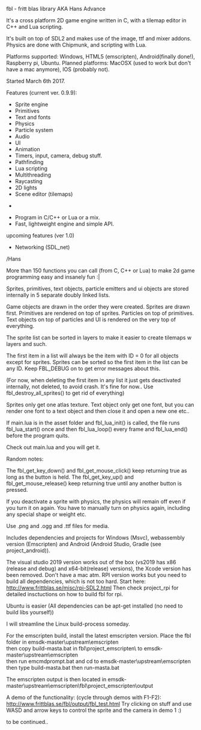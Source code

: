 ﻿fbl - fritt blas library AKA Hans Advance

It's a cross platform 2D game engine written in C, with a tilemap editor in C++
and Lua scripting.

It's built on top of SDL2 and makes use of the image, ttf and mixer addons.
Physics are done with Chipmunk, and scripting with Lua.

Platforms supported: Windows, HTML5 (emscripten), Android(finally done!), Raspberry pi, Ubuntu.
Planned platforms: MacOSX (used to work but don't have a mac anymore), IOS (probably not).

Started March 6th 2017.

Features (current ver. 0.9.9):

- Sprite engine
- Primitives
- Text and fonts
- Physics
- Particle system
- Audio
- UI
- Animation
- Timers, input, camera, debug stuff.
- Pathfinding
- Lua scripting
- Multithreading
- Raycasting
- 2D lights
- Scene editor (tilemaps)
*
- Program in C/C++ or Lua or a mix.
- Fast, lightweight engine and simple API.


upcoming features (ver 1.0)

- Networking (SDL_net)


/Hans


More than 150 functions you can call (from C, C++ or Lua) to make 2d game programming
easy and insanely fun :|

Sprites, primitives, text objects, particle emitters
and ui objects are stored internally in 5 separate
doubly linked lists.

Game objects are drawn in the order they were created.
Sprites are drawn first.
Primitives are rendered on top of sprites.
Particles on top of primitives.
Text objects on top of particles and
UI is rendered on the very top of everything.

The sprite list can be sorted in layers to make it easier
to create tilemaps w layers and such.

The first item in a list will always be the item with ID = 0 for
all objects except for sprites.
Sprites can be sorted so the first item in the list can be any ID.
Keep FBL_DEBUG on to get error messages about this.

(For now, when deleting the first item in any list it just gets
 deactivated internally, not deleted, to avoid crash. It's fine for now..
Use fbl_destroy_all_sprites() to get rid of everything)

Sprites only get one atlas texture.
Text object only get one font, but you can render one font to a text object
and then close it and open a new one etc..

If main.lua is in the asset folder and fbl_lua_init() is called, the file runs
fbl_lua_start() once and then fbl_lua_loop() every frame and fbl_lua_end() before
the program quits.

Check out main.lua and you will get it.

Random notes:

The fbl_get_key_down() and fbl_get_mouse_click() keep returning true as long as the button is held.
The fbl_get_key_up() and fbl_get_mouse_release() keep returning true until any another button is pressed.

If you deactivate a sprite with physics, the physics will remain off even
if you turn it on again. You have to manually turn on physics again, including
any special shape or weight etc.

Use .png and .ogg and .ttf files for media.

Includes dependencies and projects for Windows (Msvc), webassembly version (Emscripten) and Android (Android Studio, Gradle (see project_android)).

The visual studio 2019 version works out of the box (vs2019 has x86 (release and debug) and x64-bit(release) versions),
the Xcode version has been removed. Don't have a mac atm.
RPI version works but you need to build all dependencies, which is not too hard. Start here:
http://www.frittblas.se/misc/rpi-SDL2.html
Then check project_rpi for detailed insctuctions on how to build fbl for rpi.

Ubuntu is easier (All dependencies can be apt-get installed (no need to build libs yourself))

I will streamline the Linux build-process someday.

For the emscripten build, install the latest emscripten version. Place the fbl folder in emsdk-master\upstream\emscripten\
then copy build-masta.bat in fbl\project_emscripten\ to emsdk-master\upstream\emscripten\
then run emcmdprompt.bat and cd to emsdk-master\upstream\emscripten\
then type build-masta.bat
then run-masta.bat

The emscripten output is then located in emsdk-master\upstream\emscripten\fbl\project_emscripten\output

A demo of the functionality: (cycle through demos with F1-F2): http://www.frittblas.se/fbl/output/fbl_test.html
Try clicking on stuff and use WASD and arrow keys to control the sprite and the camera in demo 1 :)

to be continued..


